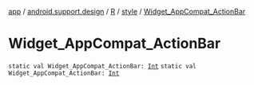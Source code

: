 [app](../../../index.md) / [android.support.design](../../index.md) / [R](../index.md) / [style](index.md) / [Widget_AppCompat_ActionBar](.)

# Widget_AppCompat_ActionBar

`static val Widget_AppCompat_ActionBar: `[`Int`](https://kotlinlang.org/api/latest/jvm/stdlib/kotlin/-int/index.html)
`static val Widget_AppCompat_ActionBar: `[`Int`](https://kotlinlang.org/api/latest/jvm/stdlib/kotlin/-int/index.html)